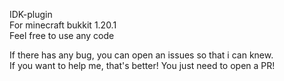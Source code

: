 IDK-plugin  
For minecraft bukkit 1.20.1  
Feel free to use any code  

If there has any bug, you can open an issues so that i can knew.  
If you want to help me, that's better! You just need to open a PR!  
